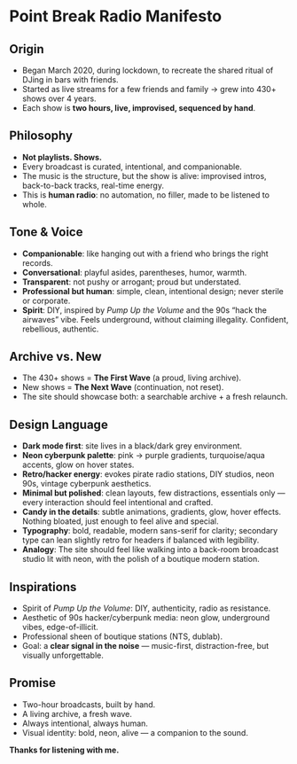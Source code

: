 # Point Break Radio Manifesto

## Origin
- Began March 2020, during lockdown, to recreate the shared ritual of DJing in bars with friends.
- Started as live streams for a few friends and family → grew into 430+ shows over 4 years.
- Each show is **two hours, live, improvised, sequenced by hand**.

## Philosophy
- **Not playlists. Shows.**
- Every broadcast is curated, intentional, and companionable.
- The music is the structure, but the show is alive: improvised intros, back-to-back tracks, real-time energy.
- This is **human radio**: no automation, no filler, made to be listened to whole.

## Tone & Voice
- **Companionable**: like hanging out with a friend who brings the right records.
- **Conversational**: playful asides, parentheses, humor, warmth.
- **Transparent**: not pushy or arrogant; proud but understated.
- **Professional but human**: simple, clean, intentional design; never sterile or corporate.
- **Spirit**: DIY, inspired by *Pump Up the Volume* and the 90s “hack the airwaves” vibe. Feels underground, without claiming illegality. Confident, rebellious, authentic.

## Archive vs. New
- The 430+ shows = **The First Wave** (a proud, living archive).
- New shows = **The Next Wave** (continuation, not reset).
- The site should showcase both: a searchable archive + a fresh relaunch.

## Design Language
- **Dark mode first**: site lives in a black/dark grey environment.
- **Neon cyberpunk palette**: pink → purple gradients, turquoise/aqua accents, glow on hover states.
- **Retro/hacker energy**: evokes pirate radio stations, DIY studios, neon 90s, vintage cyberpunk aesthetics.
- **Minimal but polished**: clean layouts, few distractions, essentials only — every interaction should feel intentional and crafted.
- **Candy in the details**: subtle animations, gradients, glow, hover effects. Nothing bloated, just enough to feel alive and special.
- **Typography**: bold, readable, modern sans-serif for clarity; secondary type can lean slightly retro for headers if balanced with legibility.
- **Analogy**: The site should feel like walking into a back-room broadcast studio lit with neon, with the polish of a boutique modern station.

## Inspirations
- Spirit of *Pump Up the Volume*: DIY, authenticity, radio as resistance.
- Aesthetic of 90s hacker/cyberpunk media: neon glow, underground vibes, edge-of-illicit.
- Professional sheen of boutique stations (NTS, dublab).
- Goal: a **clear signal in the noise** — music-first, distraction-free, but visually unforgettable.

## Promise
- Two-hour broadcasts, built by hand.
- A living archive, a fresh wave.
- Always intentional, always human.
- Visual identity: bold, neon, alive — a companion to the sound.

**Thanks for listening with me.**

